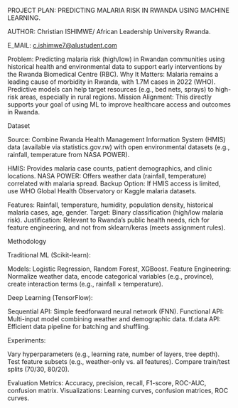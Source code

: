 PROJECT PLAN: PREDICTING MALARIA RISK IN RWANDA USING MACHINE LEARNING.

AUTHOR: Christian ISHIMWE/ African Leadership University Rwanda.

E_MAIL: c.ishimwe7@alustudent.com

Problem: Predicting malaria risk (high/low) in Rwandan communities using historical health and environmental data to support early interventions by the Rwanda Biomedical Centre (RBC).
Why It Matters: Malaria remains a leading cause of morbidity in Rwanda, with 1.7M cases in 2022 (WHO). Predictive models can help target resources (e.g., bed nets, sprays) to high-risk areas, especially in rural regions.
Mission Alignment: This directly supports your goal of using ML to improve healthcare access and outcomes in Rwanda.

Dataset

Source: Combine Rwanda Health Management Information System (HMIS) data (available via statistics.gov.rw) with open environmental datasets (e.g., rainfall, temperature from NASA POWER).

HMIS: Provides malaria case counts, patient demographics, and clinic locations.
NASA POWER: Offers weather data (rainfall, temperature) correlated with malaria spread.
Backup Option: If HMIS access is limited, use WHO Global Health Observatory or Kaggle malaria datasets.


Features: Rainfall, temperature, humidity, population density, historical malaria cases, age, gender.
Target: Binary classification (high/low malaria risk).
Justification: Relevant to Rwanda’s public health needs, rich for feature engineering, and not from sklearn/keras (meets assignment rules).

Methodology

Traditional ML (Scikit-learn):

Models: Logistic Regression, Random Forest, XGBoost.
Feature Engineering: Normalize weather data, encode categorical variables (e.g., province), create interaction terms (e.g., rainfall × temperature).


Deep Learning (TensorFlow):

Sequential API: Simple feedforward neural network (FNN).
Functional API: Multi-input model combining weather and demographic data.
tf.data API: Efficient data pipeline for batching and shuffling.


Experiments:

Vary hyperparameters (e.g., learning rate, number of layers, tree depth).
Test feature subsets (e.g., weather-only vs. all features).
Compare train/test splits (70/30, 80/20).


Evaluation Metrics: Accuracy, precision, recall, F1-score, ROC-AUC, confusion matrix.
Visualizations: Learning curves, confusion matrices, ROC curves.
